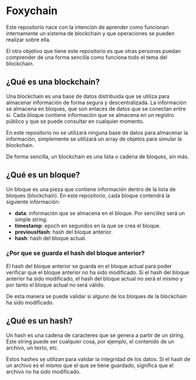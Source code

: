 # Foxychain

Este repositorio nace con la intención de aprender como funcionan internamente un sistema de blockchain y que operaciones se pueden realizar sobre ella.

El otro objetivo que tiene este repositorio es que otras personas puedan comprender de una forma sencilla como funciona todo el tema del blockchain.

## ¿Qué es una blockchain?

Una blockchain es una base de datos distribuida que se utiliza para almacenar información de forma segura y descentralizada. La información se almacena en bloques, que son enlaces de datos que se conectan entre sí. Cada bloque contiene información que se almacena en un registro público y que se puede consultar en cualquier momento.

En este repositorio no se utilizará ninguna base de datos para almacenar la información, simplemente se utilizará un array de objetos para simular la blockchain.

De forma sencilla, un blockchain es una lista o cadena de bloques, sin más.

## ¿Qué es un bloque?

Un bloque es una pieza que contiene información dentro de la lista de bloques (blockchain). En este repositorio, cada bloque contendrá la siguiente información:

- **data**: información que se almacena en el bloque. Por sencillez será un simple string.
- **timestamp**: epoch en segundos en la que se crea el bloque.
- **previousHash**: hash del bloque anterior.
- **hash**: hash del bloque actual.

### ¿Por que se guarda el hash del bloque anterior?

El hash del bloque anterior se guarda en el bloque actual para poder verificar que el bloque anterior no ha sido modificado. Si el hash del bloque anterior ha sido modificado, el hash del bloque actual no será el mismo y por tanto el bloque actual no será válido.

De esta manera se puede validar si alguno de los bloques de la blockchain ha sido modificado.

## ¿Qué es un hash?

Un hash es una cadena de caracteres que se genera a partir de un string. Este string puede ser cualquier cosa, por ejemplo, el contenido de un archivo, un texto, etc.

Estos hashes se utilizan para validar la integridad de los datos. Si el hash de un archivo es el mismo que el que se tiene guardado, significa que el archivo no ha sido modificado.

